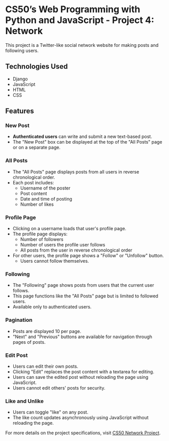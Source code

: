# CS50’s Web Programming with Python and JavaScript - Project 4: Network

This project is a Twitter-like social network website for making posts and following users.

## Technologies Used
- Django
- JavaScript
- HTML
- CSS

## Features

### New Post
- **Authenticated users** can write and submit a new text-based post.
- The "New Post" box can be displayed at the top of the "All Posts" page or on a separate page.

### All Posts
- The "All Posts" page displays posts from all users in reverse chronological order.
- Each post includes:
  - Username of the poster
  - Post content
  - Date and time of posting
  - Number of likes

### Profile Page
- Clicking on a username loads that user's profile page.
- The profile page displays:
  - Number of followers
  - Number of users the profile user follows
  - All posts from the user in reverse chronological order
- For other users, the profile page shows a "Follow" or "Unfollow" button.
  - Users cannot follow themselves.

### Following
- The "Following" page shows posts from users that the current user follows.
- This page functions like the "All Posts" page but is limited to followed users.
- Available only to authenticated users.

### Pagination
- Posts are displayed 10 per page.
- "Next" and "Previous" buttons are available for navigation through pages of posts.

### Edit Post
- Users can edit their own posts.
- Clicking "Edit" replaces the post content with a textarea for editing.
- Users can save the edited post without reloading the page using JavaScript.
- Users cannot edit others' posts for security.

### Like and Unlike
- Users can toggle "like" on any post.
- The like count updates asynchronously using JavaScript without reloading the page.

For more details on the project specifications, visit [CS50 Network Project](https://cs50.harvard.edu/web/2020/projects/4/network/).
